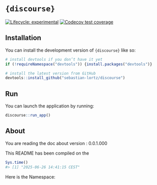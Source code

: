 
<!-- README.md is generated from README.Rmd. Please edit that file -->

# `{discourse}`

<!-- badges: start -->

[![Lifecycle:
experimental](https://img.shields.io/badge/lifecycle-experimental-orange.svg)](https://lifecycle.r-lib.org/articles/stages.html#experimental)
[![Codecov test
coverage](https://codecov.io/gh/sebastian-lortz/discourse/graph/badge.svg)](https://app.codecov.io/gh/sebastian-lortz/discourse)
<!-- badges: end -->

## Installation

You can install the development version of `{discourse}` like so:

``` r
# install devtools if you don’t have it yet
if (!requireNamespace("devtools")) {install.packages("devtools")}

# install the latest version from GitHub
devtools::install_github("sebastian-lortz/discourse")
```

## Run

You can launch the application by running:

``` r
discourse::run_app()
```

## About

You are reading the doc about version : 0.0.1.000

This README has been compiled on the

``` r
Sys.time()
#> [1] "2025-06-26 14:41:15 CEST"
```

Here is the Namespace:
